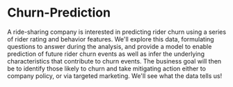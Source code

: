 # Churn-Prediction
A ride-sharing company is interested in predicting rider churn using a series of rider rating and behavior features. We'll explore this data, formulating questions to answer during the analysis, and provide a model to enable prediction of future rider churn events as well as infer the underlying characteristics that contribute to churn events. The business goal will then be to identify those likely to churn and take mitigating action either to company policy, or via targeted marketing. We'll see what the data tells us!
